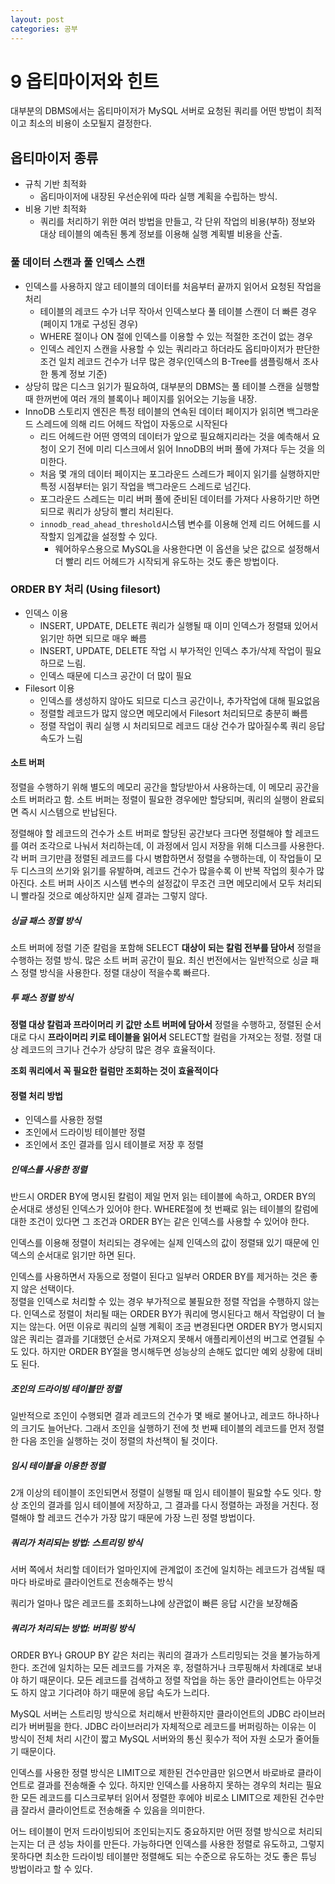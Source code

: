 ```yaml
---
layout: post
categories: 공부 
---
```


# 9 옵티마이저와 힌트 

대부분의 DBMS에서는 옵티마이저가 MySQL 서버로 요청된 쿼리를 어떤 방법이 최적이고 최소의 비용이 소모될지 결정한다. 

## 옵티마이저 종류
- 규칙 기반 최적화 
    - 옵티마이저에 내장된 우선순위에 따라 실행 계획을 수립하는 방식.
- 비용 기반 최적화
    - 쿼리를 처리하기 위한 여러 방법을 만들고, 각 단위 작업의 비용(부하) 정보와 대상 테이블의 예측된 통계 정보를 이용해 실행 계획별 비용을 산출. 

### 풀 데이터 스캔과 풀 인덱스 스캔

- 인덱스를 사용하지 않고 테이블의 데이터를 처음부터 끝까지 읽어서 요청된 작업을 처리 
    - 테이블의 레코드 수가 너무 작아서 인덱스보다 풀 테이블 스캔이 더 빠른 경우 (페이지 1개로 구성된 경우)
    - WHERE 절이나 ON 절에 인덱스를 이용할 수 있는 적절한 조건이 없는 경우
    - 인덱스 레인지 스캔을 사용할 수 있는 쿼리라고 하더라도 옵티마이저가 판단한 조건 일치 레코드 건수가 너무 많은 경우(인덱스의 B-Tree를 샘플링해서 조사한 통계 정보 기준) 
- 상당히 많은 디스크 읽기가 필요하여, 대부분의 DBMS는 풀 테이블 스캔을 실행할 때 한꺼번에 여러 개의 블록이나 페이지를 읽어오는 기능을 내장.
- InnoDB 스토리지 엔진은 특정 테이블의 연속된 데이터 페이지가 읽히면 백그라운드 스레드에 의해 리드 어헤드 작업이 자동으로 시작된다
    - 리드 어헤드란 어떤 영역의 데이터가 앞으로 필요해지리라는 것을 예측해서 요청이 오기 전에 미리 디스크에서 읽어 InnoDB의 버퍼 풀에 가져다 두는 것을 의미한다. 
    - 처음 몇 개의 데이터 페이지는 포그라운드 스레드가 페이지 읽기를 실행하지만 특정 시점부터는 읽기 작업을 백그라운드 스레드로 넘긴다. 
    - 포그라운드 스레드는 미리 버퍼 풀에 준비된 데이터를 가져다 사용하기만 하면 되므로 쿼리가 상당히 빨리 처리된다. 
    - `innodb_read_ahead_threshold`시스템 변수를 이용해 언제 리드 어헤드를 시작할지 임계값을 설정할 수 있다. 
        - 웨어하우스용으로 MySQL을 사용한다면 이 옵션을 낮은 값으로 설정해서 더 빨리 리드 어헤드가 시작되게 유도하는 것도 좋은 방법이다. 

### ORDER BY 처리 (Using filesort)

- 인덱스 이용
    - INSERT, UPDATE, DELETE 쿼리가 실행될 때 이미 인덱스가 정렬돼 있어서 읽기만 하면 되므로 매우 빠름
    - INSERT, UPDATE, DELETE 작업 시 부가적인 인덱스 추가/삭제 작업이 필요하므로 느림.
    - 인덱스 때문에 디스크 공간이 더 많이 필요 
- Filesort 이용
    - 인덱스를 생성하지 않아도 되므로 디스크 공간이나, 추가작업에 대해 필요없음
    - 정렬할 레코드가 많지 않으면 메모리에서 Filesort 처리되므로 충분히 빠름
    - 정렬 작업이 쿼리 실행 시 처리되므로 레코드 대상 건수가 많아질수록 쿼리 응답 속도가 느림 

#### 소트 버퍼
정렬을 수행하기 위해 별도의 메모리 공간을 할당받아서 사용하는데, 이 메모리 공간을 소트 버퍼라고 함. 소트 버퍼는 정렬이 필요한 경우에만 할당되며, 쿼리의 실행이 완료되면 즉시 시스템으로 반납된다. 

정렬해야 할 레코드의 건수가 소트 버퍼로 할당된 공간보다 크다면 정렬해야 할 레코드를 여러 조각으로 나눠서 처리하는데, 이 과정에서 임시 저장을 위해 디스크를 사용한다. 각 버퍼 크기만큼 정렬된 레코드를 다시 병합하면서 정렬을 수행하는데, 이 작업들이 모두 디스크의 쓰기와 읽기를 유발하며, 레코드 건수가 많을수록 이 반복 작업의 횟수가 많아진다. 소트 버퍼 사이즈 시스템 변수의 설정값이 무조건 크면 메모리에서 모두 처리되니 빨라질 것으로 예상하지만 실제 결과는 그렇지 않다. 

##### 싱글 패스 정렬 방식
소트 버퍼에 정렬 기준 칼럼을 포함해 SELECT **대상이 되는 칼럼 전부를 담아서** 정렬을 수행하는 정렬 방식. 많은 소트 버퍼 공간이 필요. 최신 번전에서는 일반적으로 싱글 패스 정렬 방식을 사용한다. 정렬 대상이 적을수록 빠르다. 

##### 투 패스 정렬 방식
**정렬 대상 칼럼과 프라이머리 키 값만 소트 버퍼에 담아서** 정렬을 수행하고, 정렬된 순서대로 다시 **프라이머리 키로 테이블을 읽어서** SELECT할 컬럼을 가져오는 정렬. 정렬 대상 레코드의 크기나 건수가 상당히 많은 경우 효율적이다. 

**조회 쿼리에서 꼭 필요한 컬럼만 조회하는 것이 효율적이다**

#### 정렬 처리 방법
- 인덱스를 사용한 정렬
- 조인에서 드라이빙 테이블만 정렬
- 조인에서 조인 결과를 임시 테이블로 저장 후 정렬

##### 인덱스를 사용한 정렬
반드시 ORDER BY에 명시된 칼럼이 제일 먼저 읽는 테이블에 속하고, ORDER BY의 순서대로 생성된 인덱스가 있어야 한다. WHERE절에 첫 번째로 읽는 테이블의 칼럼에 대한 조건이 있다면 그 조건과 ORDER BY는 같은 인덱스를 사용할 수 있어야 한다. 

인덱스를 이용해 정렬이 처리되는 경우에는 실제 인덱스의 값이 정렬돼 있기 때문에 인덱스의 순서대로 읽기만 하면 된다. 

인덱스를 사용하면서 자동으로 정렬이 된다고 일부러 ORDER BY를 제거하는 것은 좋지 않은 선택이다.    
정렬을 인덱스로 처리할 수 있는 경우 부가적으로 불필요한 정렬 작업을 수행하지 않는다. 인덱스로 정렬이 처리될 때는 ORDER BY가 쿼리에 명시된다고 해서 작업량이 더 늘지는 않는다. 어떤 이유로 쿼리의 실행 계획이 조금 변경된다면 ORDER BY가 명시되지 않은 쿼리는 결과를 기대했던 순서로 가져오지 못해서 애플리케이션의 버그로 연결될 수도 있다. 하지만 ORDER BY절을 명시해두면 성능상의 손해도 없디만 예외 상황에 대비도 된다.


##### 조인의 드라이빙 테이블만 정렬
일반적으로 조인이 수행되면 결과 레코드의 건수가 몇 배로 불어나고, 레코드 하나하나의 크기도 늘어난다. 그래서 조인을 실행하기 전에 첫 번째 테이블의 레코드를 먼저 정렬한 다음 조인을 실행하는 것이 정렬의 차선책이 될 것이다. 

##### 임시 테이블을 이용한 정렬
2개 이상의 테이블이 조인되면서 정렬이 실행될 때 임시 테이블이 필요할 수도 잇다. 항상 조인의 결과를 임시 테이블에 저장하고, 그 결과를 다시 정렬하는 과정을 거친다. 정렬해야 할 레코드 건수가 가장 많기 때문에 가장 느린 정렬 방법이다. 

##### 쿼리가 처리되는 방법: 스트리밍 방식
서버 쪽에서 처리할 데이터가 얼마인지에 관계없이 조건에 일치하는 레코드가 검색될 때마다 바로바로 클라이언트로 전송해주는 방식 

쿼리가 얼마나 많은 레코드를 조회하느냐에 상관없이 빠른 응답 시간을 보장해줌

##### 쿼리가 처리되는 방법: 버퍼링 방식
ORDER BY나 GROUP BY 같은 처리는 쿼리의 결과가 스트리밍되는 것을 불가능하게 한다. 조건에 일치하는 모든 레코드를 가져온 후, 정렬하거나 크루핑해서 차례대로 보내야 하기 때문이다. 모든 레코드를 검색하고 정렬 작업을 하는 동안 클라이언트는 아무것도 하지 않고 기다려야 하기 때문에 응답 속도가 느리다. 

MySQL 서버는 스트리밍 방식으로 처리해서 반환하지만 클라이언트의 JDBC 라이브러리가 버버필을 한다. JDBC 라이브러리가 자체적으로 레코드를 버퍼링하는 이유는 이 방식이 전체 처리 시간이 짧고 MySQL 서버와의 통신 횟수가 적어 자원 소모가 줄어들기 때문이다. 

인덱스를 사용한 정렬 방식은 LIMIT으로 제한된 건수만큼만 읽으면서 바로바로 클라이언트로 결과를 전송해줄 수 있다. 하지만 인덱스를 사용하지 못하는 경우의 처리는 필요한 모든 레코드를 디스크로부터 읽어서 정렬한 후에야 비로소 LIMIT으로 제한된 건수만큼 잘라서 클라이언트로 전송해줄 수 있음을 의미한다. 

어느 테이블이 먼저 드라이빙되어 조인되는지도 중요하지만 어떤 정렬 방식으로 처리되는지는 더 큰 성능 차이를 만든다. 가능하다면 인덱스를 사용한 정렬로 유도하고, 그렇지 못하다면 최소한 드라이빙 테이블만 정렬해도 되는 수준으로 유도하는 것도 좋은 튜닝 방법이라고 할 수 있다. 




